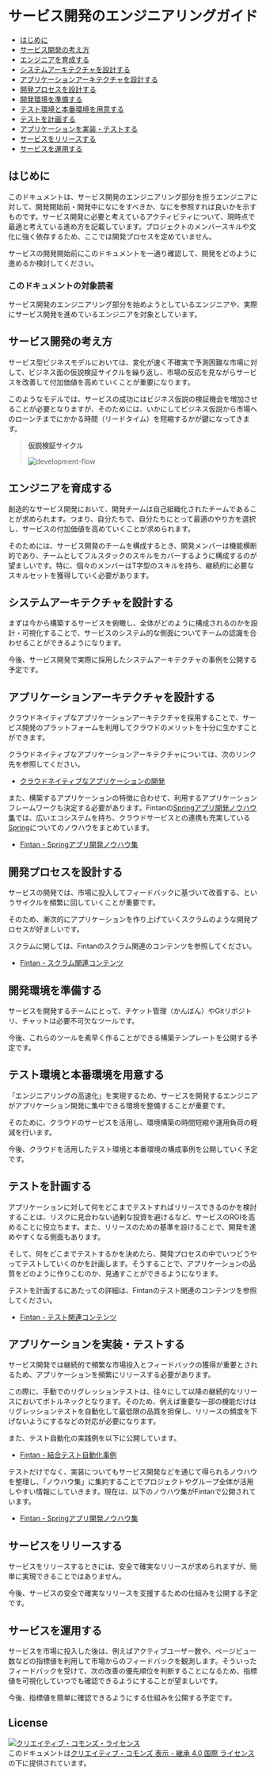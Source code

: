 # サービス開発のエンジニアリングガイド

* [はじめに](#はじめに)
* [サービス開発の考え方](#サービス開発の考え方)
* [エンジニアを育成する](#エンジニアを育成する)
* [システムアーキテクチャを設計する](#システムアーキテクチャを設計する)
* [アプリケーションアーキテクチャを設計する](#アプリケーションアーキテクチャを設計する)
* [開発プロセスを設計する](#開発プロセスを設計する)
* [開発環境を準備する](#開発環境を準備する)
* [テスト環境と本番環境を用意する](#テスト環境と本番環境を用意する)
* [テストを計画する](#テストを計画する)
* [アプリケーションを実装・テストする](#アプリケーションを実装・テストする)
* [サービスをリリースする](#サービスをリリースする)
* [サービスを運用する](#サービスを運用する)

## はじめに

このドキュメントは、サービス開発のエンジニアリング部分を担うエンジニアに対して、開発開始前・開発中になにをすべきか、なにを参照すれば良いかを示すものです。サービス開発に必要と考えているアクティビティについて、現時点で最適と考えている進め方を記載しています。プロジェクトのメンバースキルや文化に強く依存するため、ここでは開発プロセスを定めていません。

サービスの開発開始前にこのドキュメントを一通り確認して、開発をどのように進めるか検討してください。

### このドキュメントの対象読者

サービス開発のエンジニアリング部分を始めようとしているエンジニアや、実際にサービス開発を進めているエンジニアを対象としています。

## サービス開発の考え方

サービス型ビジネスモデルにおいては、変化が速く不確実で予測困難な市場に対して、ビジネス面の仮説検証サイクルを繰り返し、市場の反応を見ながらサービスを改善して付加価値を高めていくことが重要になります。

このようなモデルでは、サービスの成功にはビジネス仮説の検証機会を増加させることが必要となりますが、そのためには、いかにしてビジネス仮説から市場へのローンチまでにかかる時間（リードタイム）を短縮するかが鍵になってきます。

> **仮説検証サイクル**
>
> ![development-flow](./images/development-flow.png)

## エンジニアを育成する

創造的なサービス開発において、開発チームは自己組織化されたチームであることが求められます。つまり、自分たちで、自分たちにとって最適のやり方を選択し、サービスの付加価値を高めていくことが求められます。

そのためには、サービス開発のチームを構成するとき、開発メンバーは機能横断的であり、チームとしてフルスタックのスキルをカバーするように構成するのが望ましいです。特に、個々のメンバーはT字型のスキルを持ち、継続的に必要なスキルセットを獲得していく必要があります。

## システムアーキテクチャを設計する

まずは今から構築するサービスを俯瞰し、全体がどのように構成されるのかを設計・可視化することで、サービスのシステム的な側面についてチームの認識を合わせることができるようになります。

今後、サービス開発で実際に採用したシステムアーキテクチャの事例を公開する予定です。

## アプリケーションアーキテクチャを設計する

クラウドネイティブなアプリケーションアーキテクチャを採用することで、サービス開発のプラットフォームを利用してクラウドのメリットを十分に生かすことができます。

クラウドネイティブなアプリケーションアーキテクチャについては、次のリンク先を参照してください。

* [クラウドネイティブなアプリケーションの開発](application-development.md)

また、構築するアプリケーションの特徴に合わせて、利用するアプリケーションフレームワークも決定する必要があります。Fintanの[Springアプリ開発ノウハウ集](https://fintan.jp/?p=969)では、広いエコシステムを持ち、クラウドサービスとの連携も充実している[Spring](https://spring.io/)についてのノウハウをまとめています。

* [Fintan - Springアプリ開発ノウハウ集](https://fintan.jp/?p=969)

## 開発プロセスを設計する

サービスの開発では、市場に投入してフィードバックに基づいて改善する、というサイクルを頻繁に回していくことが重要です。

そのため、漸次的にアプリケーションを作り上げていくスクラムのような開発プロセスが好ましいです。

スクラムに関しては、Fintanのスクラム関連のコンテンツを参照してください。

* [Fintan - スクラム関連コンテンツ](https://fintan.jp/?tag=%E3%82%B9%E3%82%AF%E3%83%A9%E3%83%A0%E9%96%8B%E7%99%BA)

## 開発環境を準備する

サービスを開発するチームにとって、チケット管理（かんばん）やGitリポジトリ、チャットは必要不可欠なツールです。

今後、これらのツールを素早く作ることができる構築テンプレートを公開する予定です。

## テスト環境と本番環境を用意する

「エンジニアリングの高速化」を実現するため、サービスを開発するエンジニアがアプリケーション開発に集中できる環境を整備することが重要です。

そのために、クラウドのサービスを活用し、環境構築の時間短縮や運用負荷の軽減を行います。

今後、クラウドを活用したテスト環境と本番環境の構成事例を公開していく予定です。

## テストを計画する

アプリケーションに対して何をどこまでテストすればリリースできるのかを検討することは、リスクに見合わない過剰な投資を避けるなど、サービスのROIを高めることに役立ちます。また、リリースのための基準を設けることで、開発を進めやすくなる側面もあります。

そして、何をどこまでテストするかを決めたら、開発プロセスの中でいつどうやってテストしていくのかを計画します。そうすることで、アプリケーションの品質をどのように作りこむのか、見通すことができるようになります。

テストを計画するにあたっての詳細は、Fintanのテスト関連のコンテンツを参照してください。

* [Fintan - テスト関連コンテンツ](https://fintan.jp/?tag=%E3%83%86%E3%82%B9%E3%83%88)

## アプリケーションを実装・テストする

サービス開発では継続的で頻繁な市場投入とフィードバックの獲得が重要とされるため、アプリケーションを頻繁にリリースする必要があります。

この際に、手動でのリグレッションテストは、往々にして以降の継続的なリリースにおいてボトルネックとなります。そのため、例えば重要な一部の機能だけはリグレッションテストを自動化して最低限の品質を担保し、リリースの頻度を下げないようにするなどの対応が必要になります。

また、テスト自動化の実践例を以下に公開しています。

* [Fintan - 結合テスト自動化事例](https://fintan.jp/?p=1172)

テストだけでなく、実装についてもサービス開発などを通じて得られるノウハウを整理し、「ノウハウ集」に集約することでプロジェクトやグループ全体が活用しやすい情報にしていきます。現在は、以下のノウハウ集がFintanで公開されています。

* [Fintan - Springアプリ開発ノウハウ集](https://fintan.jp/?p=969)

## サービスをリリースする

サービスをリリースするときには、安全で確実なリリースが求められますが、簡単に実現できることではありません。

今後、サービスの安全で確実なリリースを支援するための仕組みを公開する予定です。

## サービスを運用する

サービスを市場に投入した後は、例えばアクティブユーザー数や、ページビュー数などの指標値を利用して市場からのフィードバックを観測します。そういったフィードバックを受けて、次の改善の優先順位を判断することになるため、指標値を可視化していつでも確認できるようにすることが望ましいです。

今後、指標値を簡単に確認できるようにする仕組みを公開する予定です。

## License

<a rel="license" href="http://creativecommons.org/licenses/by-sa/4.0/"><img alt="クリエイティブ・コモンズ・ライセンス" style="border-width:0" src="https://i.creativecommons.org/l/by-sa/4.0/88x31.png" /></a><br />このドキュメントは<a rel="license" href="http://creativecommons.org/licenses/by-sa/4.0/">クリエイティブ・コモンズ 表示 - 継承 4.0 国際 ライセンス</a>の下に提供されています。
